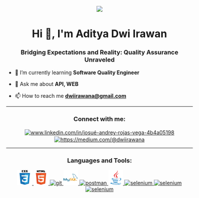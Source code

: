 <p align="center">
<img src="https://github-stats-alpha.vercel.app/api?username=Adityadi195&cc=000&tc=fff&ic=fff&bc=000"
<!-- [![Example](https://github-stats-alpha.vercel.app/api?username=Adityadi195&cc=000&tc=fff&ic=fff&bc=000)](https://github-stats-alpha.vercel.app/api?username=Adityadi195) -->
</p>

<h1 align="center">Hi 👋, I'm Aditya Dwi Irawan</h1>
<h3 align="center">Bridging Expectations and Reality: Quality Assurance Unraveled</h3>

- 🌱 I’m currently learning **Software Quality Engineer**

- 💬 Ask me about **API, WEB**

- 📫 How to reach me **dwiirawana@gmail.com**


<!-- CONNECTION -->
<hr>      
<h3 align="center">Connect with me:</h3>
<p align="center">
  <a href="https://www.linkedin.com/in/aditya-dwi-irawan/" target="blank"><img align="center" src="https://raw.githubusercontent.com/rahuldkjain/github-profile-readme-generator/master/src/images/icons/Social/linked-in-alt.svg" alt="www.linkedin.com/in/josué-andrey-rojas-vega-4b4a05198" height="30" width="40" /></a>
  <a href="https://medium.com/@dwiirawana" target="blank"><img align="center" src="https://raw.githubusercontent.com/rahuldkjain/github-profile-readme-generator/master/src/images/icons/Social/medium.svg" alt="https://medium.com/@dwiirawana" height="30" width="40" /></a>
</p>

<!-- LANGUAGES AND TOOLS -->
<hr>
<h3 align="center">Languages and Tools:</h3>
<p align="center"> 
  <a href="https://www.w3schools.com/css/" target="_blank"> <img src="https://raw.githubusercontent.com/devicons/devicon/master/icons/css3/css3-original-wordmark.svg" alt="css3" width="40" height="40"/> </a>
  <a href="https://www.w3.org/html/" target="_blank"> <img src="https://raw.githubusercontent.com/devicons/devicon/master/icons/html5/html5-original-wordmark.svg" alt="html5" width="40" height="40"/> </a> 
  <a href="https://git-scm.com/" target="_blank"> <img src="https://www.vectorlogo.zone/logos/git-scm/git-scm-icon.svg" alt="git" width="40" height="40"/> </a> 
<!--   <a href="https://developer.mozilla.org/en-US/docs/Web/JavaScript" target="_blank"> <img src="https://raw.githubusercontent.com/devicons/devicon/master/icons/javascript/javascript-original.svg" alt="javascript" width="40" height="40"/> </a> -->
  <a href="https://www.mysql.com/" target="_blank" rel="noreferrer"> <img src="https://raw.githubusercontent.com/devicons/devicon/master/icons/mysql/mysql-original-wordmark.svg" alt="mysql" width="40" height="40"/> </a>
    <a href="https://postman.com" target="_blank"> <img src="https://www.vectorlogo.zone/logos/getpostman/getpostman-icon.svg" alt="postman" width="40" height="40"/> </a> 
<a href="https://www.java.com" target="_blank" rel="noreferrer"> <img src="https://raw.githubusercontent.com/devicons/devicon/master/icons/java/java-original.svg" alt="java" width="40" height="40"/>
    <a href="https://www.selenium.dev" target="_blank"> <img src="https://raw.githubusercontent.com/detain/svg-logos/780f25886640cef088af994181646db2f6b1a3f8/svg/selenium-logo.svg" alt="selenium" width="40" height="40"/> </a> 
    <a href="https://rest-assured.io/" target="_blank"> <img src="http://rest-assured.io/img/logo-transparent.png" alt="selenium" width="40" height="40"/> </a>
  <a href="https://jmeter.apache.org/" target="_blank"> <img src="https://jmeter.apache.org/images/jmeter_square.svg" alt="selenium" width="40" height="40"/> </a> 
</p>
